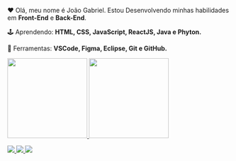 <p align="left"> 
  ❤️ Olá, meu nome é João Gabriel. Estou Desenvolvendo minhas habilidades em <strong> Front-End</strong> e <strong> Back-End</strong>.
</p>

<p align="left">
  🕹️ Aprendendo: <strong>HTML, CSS, JavaScript, ReactJS, Java e Phyton.</strong>
</p>

<p align="left">
  💼 Ferramentas: <strong>VSCode, Figma, Eclipse, Git e GitHub.</strong>
</p>
  
  <a href="https://github.com/JoaoGabriel0908">
  <img height="180em" src="https://github-readme-stats.vercel.app/api?username=joaogabriel0908&show_icons=true&theme=dracula&include_all_commits=true&count_private=true"/>
  <img height="180em" src="https://github-readme-stats.vercel.app/api/top-langs/?username=joaogabriel0908&layout=compact&langs_count=7&theme=dracula"/>
</div>


<p align="left">
  <a href="https://www.instagram.com/joaoflor0/" alt="Instagram">
    <img src="https://img.shields.io/badge/-Instagram-1C1C1C?style=for-the-badge&logo=Instagram&logoColor=00FFFF&link=https://www.instagram.com/joaoflor0"/>
  </a>
   <a href = "joaogabrielc700@gmail.com"><img src="https://img.shields.io/badge/-Gmail-%23333?style=for-the-badge&logo=gmail&logoColor=white" target="_blank">
   </a>
  <a href="www.linkedin.com/in/joão-gabriel0908" alt="Linkedin">
    <img src="https://img.shields.io/badge/-Linkedin-1C1C1C?style=for-the-badge&logo=Linkedin&logoColor=00FFFF&link=www.linkedin.com/in/joão-gabriel0908"/>
  </a>
  
